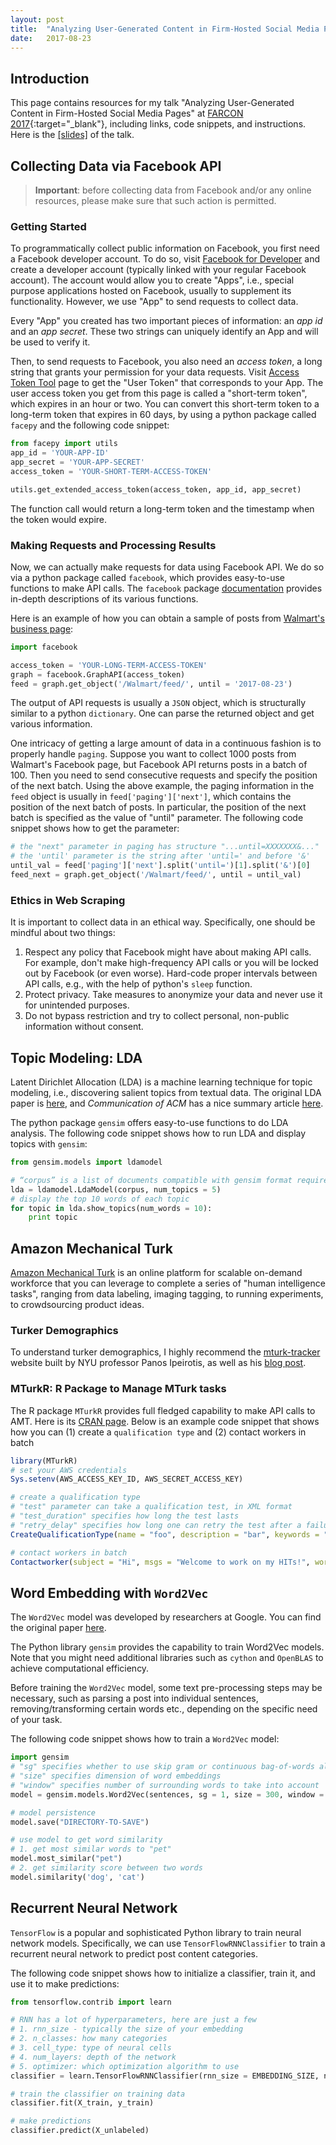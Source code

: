 ```yaml
---
layout: post
title:  "Analyzing User-Generated Content in Firm-Hosted Social Media Pages"
date:   2017-08-23
---
```


## Introduction

This page contains resources for my talk "Analyzing User-Generated Content in Firm-Hosted Social Media Pages" at [FARCON 2017](http://minneanalytics.org/farcon-2017/){:target="_blank"}, including links, code snippets, and instructions. Here is the <a href="file/Farcon_slides.pdf" target="_blank">[slides]</a> of the talk.

## Collecting Data via Facebook API

> **Important**: before collecting data from Facebook and/or any online resources, please make sure that such action is permitted.

### Getting Started

To programmatically collect public information on Facebook, you first need a Facebook developer account. To do so, visit [Facebook for Developer](https://developers.facebook.com/) and create a developer account (typically linked with your regular Facebook account). The account would allow you to create "Apps", i.e., special purpose applications hosted on Facebook, usually to supplement its functionality. However, we use "App" to send requests to collect data.

Every "App" you created has two important pieces of information: an _app id_ and an _app secret_. These two strings can uniquely identify an App and will be used to verify it.

Then, to send requests to Facebook, you also need an _access token_, a long string that grants your permission for your data requests. Visit [Access Token Tool](https://developers.facebook.com/tools/accesstoken/) page to get the "User Token" that corresponds to your App. The user access token you get from this page is called a "short-term token", which expires in an hour or two. You can convert this short-term token to a long-term token that expires in 60 days, by using a python package called `facepy` and the following code snippet:

```python
from facepy import utils
app_id = 'YOUR-APP-ID'
app_secret = 'YOUR-APP-SECRET'
access_token = 'YOUR-SHORT-TERM-ACCESS-TOKEN'

utils.get_extended_access_token(access_token, app_id, app_secret)
```

The function call would return a long-term token and the timestamp when the token would expire.

### Making Requests and Processing Results

Now, we can actually make requests for data using Facebook API. We do so via a python package called `facebook`, which provides easy-to-use functions to make API calls. The `facebook` package [documentation](https://facebook-sdk.readthedocs.io) provides in-depth descriptions of its various functions.

Here is an example of how you can obtain a sample of posts from [Walmart's business page](https://www.facebook.com/walmart/):

```python
import facebook

access_token = 'YOUR-LONG-TERM-ACCESS-TOKEN'
graph = facebook.GraphAPI(access_token)
feed = graph.get_object('/Walmart/feed/', until = '2017-08-23')
```

The output of API requests is usually a `JSON` object, which is structurally similar to a python `dictionary`. One can parse the returned object and get various information.

One intricacy of getting a large amount of data in a continuous fashion is to properly handle `paging`. Suppose you want to collect 1000 posts from Walmart's Facebook page, but Facebook API returns posts in a batch of 100. Then you need to send consecutive requests and specify the position of the next batch. Using the above example, the paging information in the `feed` object is usually in `feed['paging']['next']`, which contains the position of the next batch of posts. In particular, the position of the next batch is specified as the value of "until" parameter. The following code snippet shows how to get the parameter:

```python
# the "next" parameter in paging has structure "...until=XXXXXXX&..."
# the 'until' parameter is the string after 'until=' and before '&'
until_val = feed['paging']['next'].split('until=')[1].split('&')[0]
feed_next = graph.get_object('/Walmart/feed/', until = until_val)
```

### Ethics in Web Scraping

It is important to collect data in an ethical way. Specifically, one should be mindful about two things:

1. Respect any policy that Facebook might have about making API calls. For example, don't make high-frequency API calls or you will be locked out by Facebook (or even worse). Hard-code proper intervals between API calls, e.g., with the help of python's `sleep` function.
2. Protect privacy. Take measures to anonymize your data and never use it for unintended purposes.
3. Do not bypass restriction and try to collect personal, non-public information without consent.

## Topic Modeling: LDA

Latent Dirichlet Allocation (LDA) is a machine learning technique for topic modeling, i.e., discovering salient topics from textual data. The original LDA paper is [here](http://www.jmlr.org/papers/volume3/blei03a/blei03a.pdf), and _Communication of ACM_ has a nice summary article [here](https://cacm.acm.org/magazines/2012/4/147361-probabilistic-topic-models/fulltext).

The python package `gensim` offers easy-to-use functions to do LDA analysis. The following code snippet shows how to run LDA and display topics with `gensim`:

```python
from gensim.models import ldamodel

# “corpus” is a list of documents compatible with gensim format requirement
lda = ldamodel.LdaModel(corpus, num_topics = 5)
# display the top 10 words of each topic
for topic in lda.show_topics(num_words = 10):
    print topic
```

## Amazon Mechanical Turk

[Amazon Mechanical Turk](https://www.mturk.com/mturk/welcome) is an online platform for scalable on-demand workforce that you can leverage to complete a series of "human intelligence tasks", ranging from data labeling, imaging tagging, to running experiments, to crowdsourcing product ideas.

### Turker Demographics

To understand turker demographics, I highly recommend the [mturk-tracker](http://demographics.mturk-tracker.com) website built by NYU professor Panos Ipeirotis, as well as his [blog post](http://www.behind-the-enemy-lines.com/2015/04/demographics-of-mechanical-turk-now.html).

### MTurkR: R Package to Manage MTurk tasks

The R package `MTurkR` provides full fledged capability to make API calls to AMT. Here is its [CRAN page](https://cloud.r-project.org/web/packages/MTurkR/index.html). Below is an example code snippet that shows how you can (1) create a `qualification type` and (2) contact workers in batch

```r
library(MTurkR)
# set your AWS credentials
Sys.setenv(AWS_ACCESS_KEY_ID, AWS_SECRET_ACCESS_KEY)

# create a qualification type
# "test" parameter can take a qualification test, in XML format
# "test_duration" specifies how long the test lasts
# "retry_delay" specifies how long one can retry the test after a failure
CreateQualificationType(name = "foo", description = "bar", keywords = "a,b,c", retry_delay = 3600, test, test_duration = 1800)

# contact workers in batch
Contactworker(subject = "Hi", msgs = "Welcome to work on my HITs!", workers = workerIDs, batch = TRUE)
```

## Word Embedding with `Word2Vec`

The `Word2Vec` model was developed by researchers at Google. You can find the original paper [here](https://arxiv.org/abs/1301.3781).

The Python library `gensim` provides the capability to train Word2Vec models. Note that you might need additional libraries such as `cython` and `OpenBLAS` to achieve computational efficiency.

Before training the `Word2Vec` model, some text pre-processing steps may be necessary, such as parsing a post into individual sentences, removing/transforming certain words etc., depending on the specific need of your task.

The following code snippet shows how to train a `Word2Vec` model:

```python
import gensim
# "sg" specifies whether to use skip gram or continuous bag-of-words algorithm
# "size" specifies dimension of word embeddings
# "window" specifies number of surrounding words to take into account
model = gensim.models.Word2Vec(sentences, sg = 1, size = 300, window = 10)

# model persistence
model.save("DIRECTORY-TO-SAVE")

# use model to get word similarity
# 1. get most similar words to "pet"
model.most_similar("pet")
# 2. get similarity score between two words
model.similarity('dog', 'cat')
```

## Recurrent Neural Network

`TensorFlow` is a popular and sophisticated Python library to train neural network models. Specifically, we can use `TensorFlowRNNClassifier` to train a recurrent neural network to predict post content categories.

The following code snippet shows how to initialize a classifier, train it, and use it to make predictions:

```python
from tensorflow.contrib import learn

# RNN has a lot of hyperparameters, here are just a few
# 1. rnn_size - typically the size of your embedding
# 2. n_classes: how many categories
# 3. cell_type: type of neural cells
# 4. num_layers: depth of the network
# 5. optimizer: which optimization algorithm to use
classifier = learn.TensorFlowRNNClassifier(rnn_size = EMBEDDING_SIZE, n_classes, cell_type, num_layers, optimizer)

# train the classifier on training data
classifier.fit(X_train, y_train)

# make predictions
classifier.predict(X_unlabeled)
```
